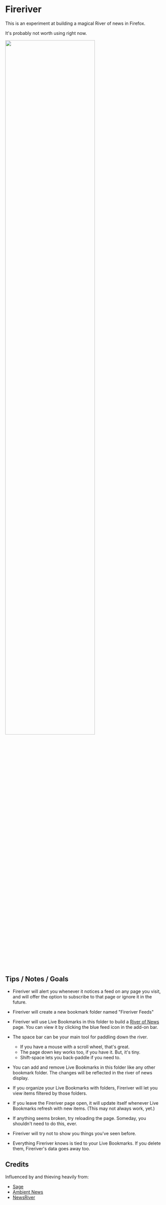 # Fireriver

This is an experiment at building a magical River of news in Firefox.

It's probably not worth using right now.

<img src="http://cloud.github.com/downloads/lmorchard/fireriver/Screen%20shot%202011-01-26%20at%205.01.56%20PM.png" style="width: 75%" />

## Tips / Notes / Goals

* Fireriver will alert you whenever it notices a feed on any page you visit, and
    will offer the option to subscribe to that page or ignore it in the future.

* Fireriver will create a new bookmark folder named "Fireriver Feeds"

* Fireriver will use Live Bookmarks in this folder to build a [River of News][]
    page. You can view it by clicking the blue feed icon in the add-on bar.

* The space bar can be your main tool for paddling down the river.
    * If you have a mouse with a scroll wheel, that's great.
    * The page down key works too, if you have it.  But, it's tiny.
    * Shift-space lets you back-paddle if you need to.

* You can add and remove Live Bookmarks in this folder like any other bookmark
    folder. The changes will be reflected in the river of news display.

* If you organize your Live Bookmarks with folders, Fireriver will let you view
    items filtered by those folders.

* If you leave the Fireriver page open, it will update itself whenever Live
    Bookmarks refresh with new items. (This may not always work, yet.)

* If anything seems broken, try reloading the page. Someday, you shouldn't need
    to do this, ever.

* Fireriver will try not to show you things you've seen before.

* Everything Fireriver knows is tied to your Live Bookmarks. If you delete
    them, Fireriver's data goes away too.

## Credits

Influenced by and thieving heavily from:

* [Sage][]
* [Ambient News][]
* [NewsRiver][]

[River of News]: http://www.reallysimplesyndication.com/riverOfNews
[Sage]: http://code.google.com/p/sage/
[Ambient News]: http://www.toolness.com/wp/?p=158
[NewsRiver]: http://newsriver.org/river2.html
